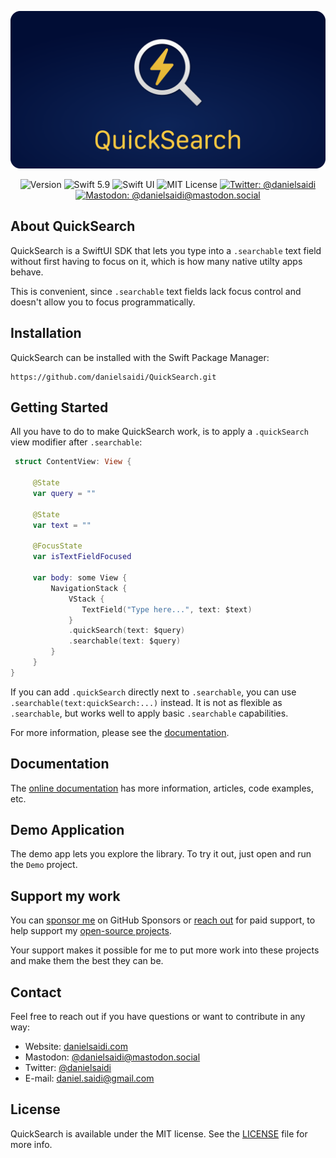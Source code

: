 <p align="center">
    <img src ="Resources/Logo_GitHub.png" alt="QuickSearch Logo" title="QuickSearch" />
</p>

<p align="center">
    <img src="https://img.shields.io/github/v/release/danielsaidi/QuickSearch?color=%2300550&sort=semver" alt="Version" />
    <img src="https://img.shields.io/badge/Swift-5.9-orange.svg" alt="Swift 5.9" />
    <img src="https://img.shields.io/badge/platform-SwiftUI-blue.svg" alt="Swift UI" title="Swift UI" />
    <img src="https://img.shields.io/github/license/danielsaidi/QuickSearch" alt="MIT License" />
    <a href="https://twitter.com/danielsaidi"><img src="https://img.shields.io/twitter/url?label=Twitter&style=social&url=https%3A%2F%2Ftwitter.com%2Fdanielsaidi" alt="Twitter: @danielsaidi" title="Twitter: @danielsaidi" /></a>
    <a href="https://mastodon.social/@danielsaidi"><img src="https://img.shields.io/mastodon/follow/000253346?label=mastodon&style=social" alt="Mastodon: @danielsaidi@mastodon.social" title="Mastodon: @danielsaidi@mastodon.social" /></a>
</p>



## About QuickSearch

QuickSearch is a SwiftUI SDK that lets you type into a `.searchable` text field without first having to focus on it, which is how many native utilty apps behave.

This is convenient, since `.searchable` text fields lack focus control and doesn't allow you to focus programmatically.



## Installation

QuickSearch can be installed with the Swift Package Manager:

```
https://github.com/danielsaidi/QuickSearch.git
```



## Getting Started

All you have to do to make QuickSearch work, is to apply a `.quickSearch` view modifier after `.searchable`:

```swift
 struct ContentView: View {
 
     @State
     var query = ""
     
     @State
     var text = ""
 
     @FocusState
     var isTextFieldFocused
    
     var body: some View {
         NavigationStack {
             VStack {
                TextField("Type here...", text: $text)
             }
             .quickSearch(text: $query)
             .searchable(text: $query)
         }
     }
}
```

If you can add `.quickSearch` directly next to `.searchable`, you can use `.searchable(text:quickSearch:...)` instead. It is not as flexible as `.searchable`, but works well to apply basic `.searchable` capabilities.

For more information, please see the [documentation][Documentation].



## Documentation

The [online documentation][Documentation] has more information, articles, code examples, etc.



## Demo Application

The demo app lets you explore the library. To try it out, just open and run the `Demo` project.



## Support my work 

You can [sponsor me][Sponsors] on GitHub Sponsors or [reach out][Email] for paid support, to help support my [open-source projects][OpenSource].

Your support makes it possible for me to put more work into these projects and make them the best they can be.



## Contact

Feel free to reach out if you have questions or want to contribute in any way:

* Website: [danielsaidi.com][Website]
* Mastodon: [@danielsaidi@mastodon.social][Mastodon]
* Twitter: [@danielsaidi][Twitter]
* E-mail: [daniel.saidi@gmail.com][Email]



## License

QuickSearch is available under the MIT license. See the [LICENSE][License] file for more info.



[Email]: mailto:daniel.saidi@gmail.com

[Website]: https://danielsaidi.com
[GitHub]: https://github.com/danielsaidi
[Twitter]: https://twitter.com/danielsaidi
[Mastodon]: https://mastodon.social/@danielsaidi
[OpenSource]: https://danielsaidi.com/opensource
[Sponsors]: https://github.com/sponsors/danielsaidi

[Documentation]: https://danielsaidi.github.io/QuickSearch
[Getting-Started]: https://danielsaidi.github.io/QuickSearch/documentation/quicksearch/getting-started

[License]: https://github.com/danielsaidi/QuickSearch/blob/master/LICENSE

